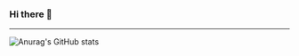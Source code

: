 ### Hi there 👋
---

![Anurag's GitHub stats](https://github-readme-stats.vercel.app/api?username=kagamigawa-kuroe&show_icons=true&theme=radical)
